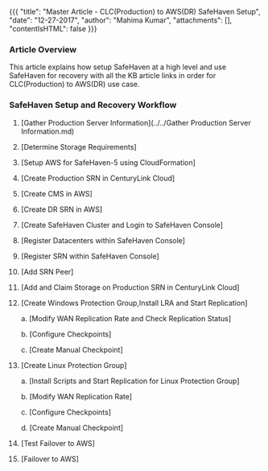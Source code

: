 {{{
  "title": "Master Article - CLC(Production) to AWS(DR) SafeHaven Setup",
  "date": "12-27-2017",
  "author": "Mahima Kumar",
  "attachments": [],
  "contentIsHTML": false
}}}

### Article Overview
This article explains how setup SafeHaven at a high level and use SafeHaven for recovery with all the KB article links in order for CLC(Production) to AWS(DR) use case.

### SafeHaven Setup and Recovery Workflow

1. [Gather Production Server Information](../../Gather Production Server Information.md)

2. [Determine Storage Requirements]

3. [Setup AWS for SafeHaven-5 using CloudFormation]

4. [Create Production SRN in CenturyLink Cloud]

5. [Create CMS in AWS]

6. [Create DR SRN in AWS]

7. [Create SafeHaven Cluster and Login to SafeHaven Console]

8. [Register Datacenters within SafeHaven Console]

9. [Register SRN within SafeHaven Console]

10. [Add SRN Peer]

11. [Add and Claim Storage on Production SRN in CenturyLink Cloud]

12. [Create Windows Protection Group,Install LRA and Start Replication]  

    a. [Modify WAN Replication Rate and Check Replication Status]

    b. [Configure Checkpoints]

    c. [Create Manual Checkpoint]

13. [Create Linux Protection Group]  
	
    a. [Install Scripts and Start Replication for Linux Protection Group]
    
    b. [Modify WAN Replication Rate]
    
    c. [Configure Checkpoints]

    d. [Create Manual Checkpoint]
    
14.  [Test Failover to AWS]
 
15.  [Failover to AWS]

